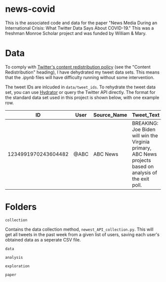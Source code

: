 # news-covid

This is the associated code and data for the paper "News Media During an International Crisis: What Twitter Data Says About COVID-19." 
This was a freshman Monroe Scholar project and was funded by William & Mary.

# Data

To comply with [Twitter's content redistribution policy](https://developer.twitter.com/en/developer-terms/agreement-and-policy) (see the "Content Redistribution" heading), I have dehydrated my tweet data sets. This means that the _.ipynb_ files will have difficulty running without some intervention. 

The tweet IDs are inlcuded in `data/tweet_ids`. To rehydrate the tweet data set, you can use [Hydrator](https://github.com/DocNow/hydrator) or query the Twitter API directly. The format for the standard data set used in this project is shown below, with one example row.

ID | User | Source_Name | Tweet_Text | Date_Time
--- | --- | --- | --- | --- | 
1234991970243604482 | @ABC | ABC News | BREAKING: Joe Biden will win the Virginia primary, ABC News projects based on analysis of the exit poll. | 2020-03-04 00:00:05

# Folders 

`collection`

Contains the data collection method, `newest_API_collection.py`. This will get all tweets in the past week from a given list of users, saving each user's obtained data as a seperate CSV file.

`data`

`analysis`

`exploration`

`paper`
